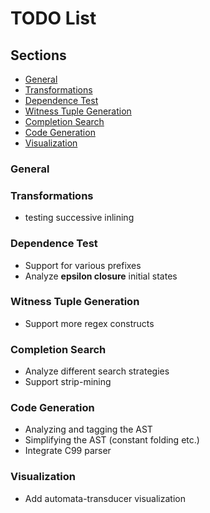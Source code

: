 # TODO List

## Sections
* [General](#general)
* [Transformations](#transformations)
* [Dependence Test](#dependence-test)
* [Witness Tuple Generation](#witness-tuple-generation)
* [Completion Search](#completion-search)
* [Code Generation](#code-generation)
* [Visualization](#visualization)

### General

### Transformations
* testing successive inlining

### Dependence Test
* Support for various prefixes
* Analyze __epsilon closure__ initial states

### Witness Tuple Generation
* Support more regex constructs 

### Completion Search
* Analyze different search strategies
* Support strip-mining

### Code Generation
* Analyzing and tagging the AST 
* Simplifying the AST (constant folding etc.)
* Integrate C99 parser

### Visualization
* Add automata-transducer visualization


         
